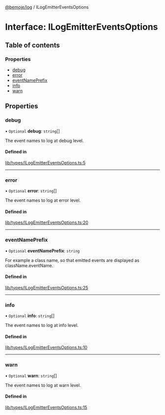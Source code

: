 [@bemoje/log](https://github.com/bemoje/tsmono/blob/main/pkg/log/docs/md/index.md) / ILogEmitterEventsOptions

# Interface: ILogEmitterEventsOptions

## Table of contents

### Properties

- [debug](https://github.com/bemoje/tsmono/blob/main/pkg/log/docs/md/interfaces/ILogEmitterEventsOptions.md#debug)
- [error](https://github.com/bemoje/tsmono/blob/main/pkg/log/docs/md/interfaces/ILogEmitterEventsOptions.md#error)
- [eventNamePrefix](https://github.com/bemoje/tsmono/blob/main/pkg/log/docs/md/interfaces/ILogEmitterEventsOptions.md#eventnameprefix)
- [info](https://github.com/bemoje/tsmono/blob/main/pkg/log/docs/md/interfaces/ILogEmitterEventsOptions.md#info)
- [warn](https://github.com/bemoje/tsmono/blob/main/pkg/log/docs/md/interfaces/ILogEmitterEventsOptions.md#warn)

## Properties

### debug

• `Optional` **debug**: `string`[]

The event names to log at debug level.

#### Defined in

[lib/types/ILogEmitterEventsOptions.ts:5](https://github.com/bemoje/tsmono/blob/ad6c8c6/pkg/log/src/lib/types/ILogEmitterEventsOptions.ts#L5)

___

### error

• `Optional` **error**: `string`[]

The event names to log at error level.

#### Defined in

[lib/types/ILogEmitterEventsOptions.ts:20](https://github.com/bemoje/tsmono/blob/ad6c8c6/pkg/log/src/lib/types/ILogEmitterEventsOptions.ts#L20)

___

### eventNamePrefix

• `Optional` **eventNamePrefix**: `string`

For example a class name, so that emitted events are displayed as className.eventName.

#### Defined in

[lib/types/ILogEmitterEventsOptions.ts:25](https://github.com/bemoje/tsmono/blob/ad6c8c6/pkg/log/src/lib/types/ILogEmitterEventsOptions.ts#L25)

___

### info

• `Optional` **info**: `string`[]

The event names to log at info level.

#### Defined in

[lib/types/ILogEmitterEventsOptions.ts:10](https://github.com/bemoje/tsmono/blob/ad6c8c6/pkg/log/src/lib/types/ILogEmitterEventsOptions.ts#L10)

___

### warn

• `Optional` **warn**: `string`[]

The event names to log at warn level.

#### Defined in

[lib/types/ILogEmitterEventsOptions.ts:15](https://github.com/bemoje/tsmono/blob/ad6c8c6/pkg/log/src/lib/types/ILogEmitterEventsOptions.ts#L15)
